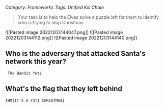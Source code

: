 *Category: Frameworks
Tags: Unified Kill Chain*

> Your task is to help the Elves solve a puzzle left for them to identify who is trying to stop Christmas.

![[Pasted image 20221203144047.png]]
![[Pasted image 20221203144112.png]]
![[Pasted image 20221203144140.png]]

## Who is the adversary that attacked Santa's network this year?
``` The Bandit Yeti```
## What's the flag that they left behind
```THM{IT'S A Y3T1 CHR1$TMA$}```